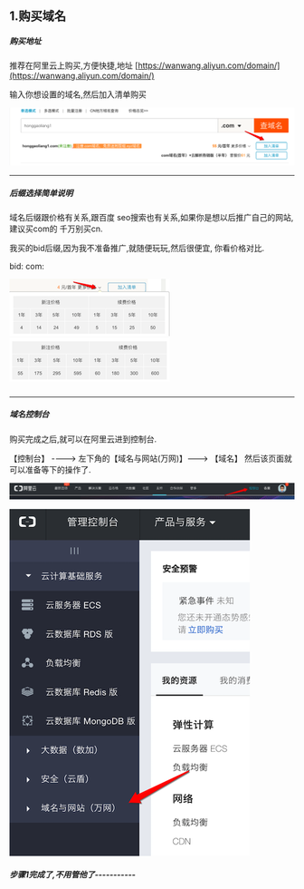 ## 1.购买域名

##### 购买地址

推荐在阿里云上购买,方便快捷,地址 [https://wanwang.aliyun.com/domain/](https://wanwang.aliyun.com/domain/)

输入你想设置的域名,然后加入清单购买

![](/assets/Snip20170216_5.png)

---

##### 后缀选择简单说明

域名后缀跟价格有关系,跟百度 seo搜索也有关系,如果你是想以后推广自己的网站,建议买com的 千万别买cn.

我买的bid后缀,因为我不准备推广,就随便玩玩,然后很便宜, 你看价格对比.

bid:                                                                        com:

![](/assets/Snip20170216_7.png)   ![](/assets/Snip20170216_26.png)

##### 

---

##### 域名控制台

购买完成之后,就可以在阿里云进到控制台.

【控制台】 ----&gt;   左下角的【域名与网站\(万网\)】---&gt; 【域名】 然后该页面就可以准备等下的操作了.

![](/assets/Snip20170216_8.png)

![](/assets/Snip20170216_9.png)

##### 步骤1完成了,不用管他了-----------



